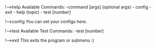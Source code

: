 !-->help
Available Commands: -command [args] (optional args)
    - config
    - exit
    - help (topic)
    - test [number]

!-->config
You can set your configs here.

!-->test
Available Test Commands: -test [number] <description>

!-->exit
This exits the program or submenu :)

